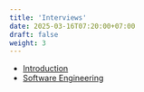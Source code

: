 ```yaml
---
title: 'Interviews'
date: 2025-03-16T07:20:00+07:00
draft: false
weight: 3
---
```


- [Introduction](./introduction)
- [Software Engineering](./swe/)
